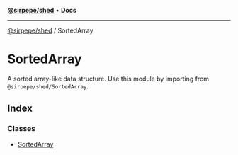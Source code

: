 [**@sirpepe/shed**](../README.md) • **Docs**

***

[@sirpepe/shed](../README.md) / SortedArray

# SortedArray

A sorted array-like data structure. Use this module by importing from
`@sirpepe/shed/SortedArray`.

## Index

### Classes

- [SortedArray](classes/SortedArray.md)
